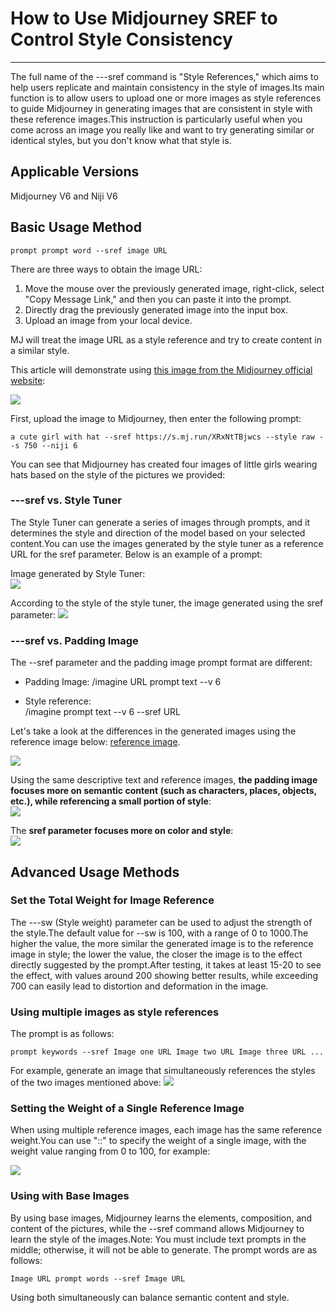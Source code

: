 # How to Use Midjourney SREF to Control Style Consistency


---


The full name of the ---sref command is "Style References," which aims to help users replicate and maintain consistency in the style of images.Its main function is to allow users to upload one or more images as style references to guide Midjourney in generating images that are consistent in style with these reference images.This instruction is particularly useful when you come across an image you really like and want to try generating similar or identical styles, but you don't know what that style is.


## Applicable Versions  
Midjourney V6 and Niji V6


## Basic Usage Method
```prompt prompt word --sref image URL```



There are three ways to obtain the image URL:  
1. Move the mouse over the previously generated image, right-click, select "Copy Message Link," and then you can paste it into the prompt.  
2. Directly drag the previously generated image into the input box.  
3. Upload an image from your local device.


MJ will treat the image URL as a style reference and try to create content in a similar style.


This article will demonstrate using [this image from the Midjourney official website](https://www.midjourney.com/jobs/8e07eed2-5e4c-4cea-bbd3-fb07da784f43?index=0):


![](cat-reference.png)


First, upload the image to Midjourney, then enter the following prompt:  
```
a cute girl with hat --sref https://s.mj.run/XRxNtTBjwcs --style raw --s 750 --niji 6
```


You can see that Midjourney has created four images of little girls wearing hats based on the style of the pictures we provided:[](basic-usage-example.png)




### ---sref vs. Style Tuner
The Style Tuner can generate a series of images through prompts, and it determines the style and direction of the model based on your selected content.You can use the images generated by the style tuner as a reference URL for the sref parameter. Below is an example of a prompt:


Image generated by Style Tuner:  
![](style-tuner-example.png)


According to the style of the style tuner, the image generated using the sref parameter: ![](sref-copy-style-tuner-example.png)




### ---sref vs. Padding Image
The --sref parameter and the padding image prompt format are different:
- Padding Image:
/imagine URL prompt text --v 6


- Style reference:  
/imagine prompt text --v 6 --sref URL


Let's take a look at the differences in the generated images using the reference image below: [reference image](https://www.midjourney.com/jobs/a94d3836-b446-45b7-8a0c-33c41fda1869?index=0).


![](illustration-reference.png)


Using the same descriptive text and reference images, **the padding image focuses more on semantic content (such as characters, places, objects, etc.), while referencing a small portion of style**:  
![](image-prompt-example.png)


The **sref parameter focuses more on color and style**:  
![](sref-example.png)




## Advanced Usage Methods


### Set the Total Weight for Image Reference
The ---sw (Style weight) parameter can be used to adjust the strength of the style.The default value for --sw is 100, with a range of 0 to 1000.The higher the value, the more similar the generated image is to the reference image in style; the lower the value, the closer the image is to the effect directly suggested by the prompt.After testing, it takes at least 15-20 to see the effect, with values around 200 showing better results, while exceeding 700 can easily lead to distortion and deformation in the image.




### Using multiple images as style references


The prompt is as follows:  
```
prompt keywords --sref Image one URL Image two URL Image three URL ...
```


For example, generate an image that simultaneously references the styles of the two images mentioned above: ![](sref-combine-two-url.png)


### Setting the Weight of a Single Reference Image  
When using multiple reference images, each image has the same reference weight.You can use "::" to specify the weight of a single image, with the weight value ranging from 0 to 100, for example:


![](set-individual-image-weight.png)


### Using with Base Images
By using base images, Midjourney learns the elements, composition, and content of the pictures, while the --sref command allows Midjourney to learn the style of the images.Note: You must include text prompts in the middle; otherwise, it will not be able to generate.
The prompt words are as follows:
```
Image URL prompt words --sref Image URL
```


Using both simultaneously can balance semantic content and style.[](combine-image-prompt-sref-example.png)
